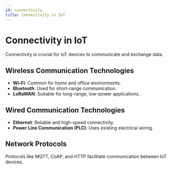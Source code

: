 ```yaml
---
id: connectivity
title: Connectivity in IoT
---
```


# Connectivity in IoT

Connectivity is crucial for IoT devices to communicate and exchange data.

## Wireless Communication Technologies

- **Wi-Fi**: Common for home and office environments.
- **Bluetooth**: Used for short-range communication.
- **LoRaWAN**: Suitable for long-range, low-power applications.

## Wired Communication Technologies

- **Ethernet**: Reliable and high-speed connectivity.
- **Power Line Communication (PLC)**: Uses existing electrical wiring.

## Network Protocols

Protocols like MQTT, CoAP, and HTTP facilitate communication between IoT devices.
